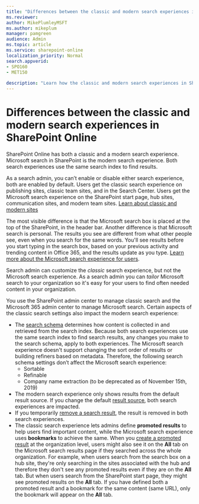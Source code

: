 ```yaml
---
title: "Differences between the classic and modern search experiences in SharePoint Online"
ms.reviewer: 
author: MikePlumleyMSFT
ms.author: mikeplum
manager: pamgreen
audience: Admin
ms.topic: article
ms.service: sharepoint-online
localization_priority: Normal
search.appverid:
- SPO160
- MET150
 
description: "Learn how the classic and modern search experiences in SharePoint Online differ"
---
```


# Differences between the classic and modern search experiences in SharePoint Online

SharePoint Online has both a classic and a modern search experience. Microsoft search in SharePoint is the modern search experience. Both search experiences use the same search index to find results.

As a search admin, you can’t enable or disable either search experience, both are enabled by default. Users get the classic search experience on publishing sites, classic team sites, and in the Search Center. Users get the Microsoft search experience on the SharePoint start page, hub sites, communication sites, and modern team sites. [Learn about classic and modern sites](https://support.office.com/article/5725c103-505d-4a6e-9350-300d3ec7d73f)

The most visible difference is that the Microsoft search box is placed at the top of the SharePoint, in the header bar. Another difference is that Microsoft search is personal. The results you see are different from what other people see, even when you search for the same words. You'll see results before you start typing in the search box, based on your previous activity and trending content in Office 365, and the results update as you type. [Learn more about the Microsoft search experience for users](https://support.office.com/article/d5ed5d11-9e5d-4f1d-b8b4-3d371fe0cb87)​.

​Search admin can customize the *classic* search experience, but not the Microsoft search experience. As a search admin you can *tailor* Microsoft search to your organization so it's easy for your users to find often needed content in your organization.

You use the SharePoint admin center to manage classic search and the Microsoft 365 admin center to manage Microsoft search. Certain aspects of the classic search settings also impact the modern search experience:

- The [search schema](manage-search-schema.md) determines how content is collected in and retrieved from the search index. Because both search experiences use the same search index to find search results, any changes you make to the search schema, apply to both experiences. The Microsoft search experience doesn't support changing the sort order of results or building refiners based on metadata. Therefore, the following search schema settings don’t affect the Microsoft search experience:
    - Sortable
    - Refinable 
    - Company name extraction (to be deprecated as of November 15th, 2019)
- The modern search experience only shows results from the default result source. If you change the default [result source](manage-result-sources.md), both search experiences are impacted.
- If you temporarily [remove a search result](remove-search-results.md), the result is removed in both search experiences.
- The classic search experience lets admins define **promoted results** to help users find important content, while the Microsoft search experience uses **bookmarks** to achieve the same. When you [create a promoted result](../SharePointServer/search/manage-query-rules.md) at the organization level, users might also see it on the **All** tab on the Microsoft search results page if they searched across the whole organization. For example, when users search from the search box on a hub site, they're only searching in the sites associated with the hub and therefore they don't see any promoted results even if they are on the **All** tab. But when users search from the SharePoint start page, they might see promoted results on the **All** tab. If you have defined both a promoted result and a bookmark for the same content (same URL), only the bookmark will appear on the **All** tab.